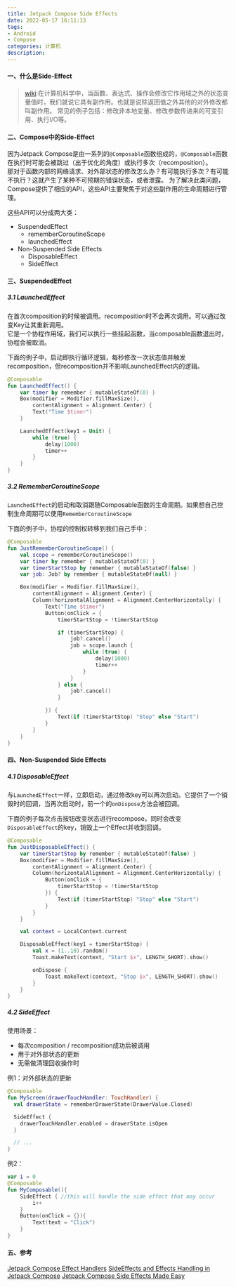 ```yaml
---
title: Jetpack Compose Side Effects
date: 2022-05-17 16:11:13
tags:
- Android
- Compose
categories: 计算机
description:
---
```



#### 一、什么是Side-Effect

> [wiki](https://en.wikipedia.org/wiki/Side_effect_(computer_science)):在计算机科学中，当函数、表达式、操作会修改它作用域之外的状态变量值时，我们就说它具有副作用。也就是说除返回值之外其他的对外修改都叫副作用。
> 常见的例子包括：修改非本地变量、修改参数传进来的可变引用、执行I/O等。

####  二、Compose中的Side-Effect

因为Jetpack Compose是由一系列的`@Composable`函数组成的，`@Composable`函数在执行时可能会被跳过（出于优化的角度）或执行多次（recomposition）。  
那对于函数内部的网络请求、对外部状态的修改怎么办？有可能执行多次？有可能不执行？这就产生了某种不可预期的错误状态，或者泄露。
为了解决此类问题，Compose提供了相应的API，这些API主要聚焦于对这些副作用的生命周期进行管理。

这些API可以分成两大类：
+ SuspendedEffect
  + rememberCoroutineScope
  + launchedEffect
+ Non-Suspended Side Effects
  + DisposableEffect
  + SideEffect


#### 三、SuspendedEffect


#####  3.1 LaunchedEffect

在首次composition的时候被调用。recomposition时不会再次调用。可以通过改变Key让其重新调用。  
它是一个协程作用域，我们可以执行一些挂起函数，当composable函数退出时，协程会被取消。

下面的例子中，启动即执行循环逻辑，每秒修改一次状态值并触发recomposition，但recomposition并不影响LaunchedEffect内的逻辑。

```kotlin
@Composable
fun LaunchedEffect() {
    var timer by remember { mutableStateOf(0) }
    Box(modifier = Modifier.fillMaxSize(), 
        contentAlignment = Alignment.Center) {
        Text("Time $timer")
    }

    LaunchedEffect(key1 = Unit) {
        while (true) {
            delay(1000)
            timer++
        }
    }
}
```

##### 3.2 RememberCoroutineScope
`LaunchedEffect`的启动和取消跟随Composable函数的生命周期。如果想自己控制生命周期可以使用`RememberCoroutineScope`

下面的例子中，协程的控制权转移到我们自己手中：

```kotlin
@Composable
fun JustRememberCoroutineScope() {
    val scope = rememberCoroutineScope()
    var timer by remember { mutableStateOf(0) }
    var timerStartStop by remember { mutableStateOf(false) }
    var job: Job? by remember { mutableStateOf(null) }

    Box(modifier = Modifier.fillMaxSize(),
        contentAlignment = Alignment.Center) {
        Column(horizontalAlignment = Alignment.CenterHorizontally) {
            Text("Time $timer")
            Button(onClick = {
                timerStartStop = !timerStartStop

                if (timerStartStop) {
                    job?.cancel()
                    job = scope.launch {
                        while (true) {
                            delay(1000)
                            timer++
                        }
                    }
                } else {
                    job?.cancel()
                }

            }) {
                Text(if (timerStartStop) "Stop" else "Start")
            }
        }
    }
}
```

#### 四、Non-Suspended Side Effects

##### 4.1 DisposableEffect
与`LaunchedEffect`一样，立即启动，通过修改key可以再次启动。它提供了一个销毁时的回调，当再次启动时，前一个的`onDispose`方法会被回调。


下面的例子每次点击按钮改变状态进行recompose，同时会改变`DisposableEffect`的key，销毁上一个Effect并收到回调。
```kotlin
@Composable
fun JustDisposableEffect() {
    var timerStartStop by remember { mutableStateOf(false) }
    Box(modifier = Modifier.fillMaxSize(),
        contentAlignment = Alignment.Center) {
        Column(horizontalAlignment = Alignment.CenterHorizontally) {
            Button(onClick = {
                timerStartStop = !timerStartStop
            }) {
                Text(if (timerStartStop) "Stop" else "Start")
            }
        }
    }

    val context = LocalContext.current

    DisposableEffect(key1 = timerStartStop) {
        val x = (1..10).random()
        Toast.makeText(context, "Start $x", LENGTH_SHORT).show()

        onDispose {
            Toast.makeText(context, "Stop $x", LENGTH_SHORT).show()
        }
    }
}
```

##### 4.2 SideEffect

使用场景：
+ 每次composition / recomposition成功后被调用
+ 用于对外部状态的更新
+ 无需做清理回收操作时

例1：对外部状态的更新
```kotlin
@Composable
fun MyScreen(drawerTouchHandler: TouchHandler) {
  val drawerState = rememberDrawerState(DrawerValue.Closed)

  SideEffect {
    drawerTouchHandler.enabled = drawerState.isOpen
  }

  // ...
}
```

例2：
```kotlin
var i = 0
@Composable
fun MyComposable(){
    SideEffect { //this will handle the side effect that may occur
        i++
    }
    Button(onClick = {}){
        Text(text = "Click")
    }
}
```


#### 五、参考

[Jetpack Compose Effect Handlers](https://jorgecastillo.dev/jetpack-compose-effect-handlers)
[SideEffects and Effects Handling in Jetpack Compose](https://www.section.io/engineering-education/side-effects-and-effects-handling-in-jetpack-compose/)
[Jetpack Compose Side Effects Made Easy](https://medium.com/mobile-app-development-publication/jetpack-compose-side-effects-made-easy-a4867f876928)